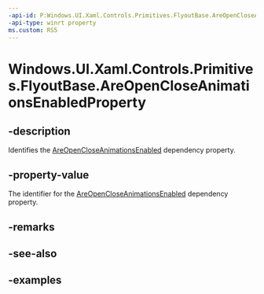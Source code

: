 ```yaml
---
-api-id: P:Windows.UI.Xaml.Controls.Primitives.FlyoutBase.AreOpenCloseAnimationsEnabledProperty
-api-type: winrt property
ms.custom: RS5
---
```


<!-- Property syntax.
public DependencyProperty AreOpenCloseAnimationsEnabledProperty { get; }
-->

# Windows.UI.Xaml.Controls.Primitives.FlyoutBase.AreOpenCloseAnimationsEnabledProperty

## -description

Identifies the [AreOpenCloseAnimationsEnabled](flyoutbase_areopencloseanimationsenabled.md) dependency property.



## -property-value

The identifier for the [AreOpenCloseAnimationsEnabled](flyoutbase_areopencloseanimationsenabled.md) dependency property.

## -remarks

## -see-also

## -examples

